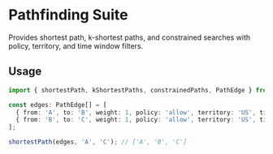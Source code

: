 # Pathfinding Suite

Provides shortest path, k-shortest paths, and constrained searches with policy, territory, and time window filters.

## Usage

```ts
import { shortestPath, kShortestPaths, constrainedPaths, PathEdge } from './index';

const edges: PathEdge[] = [
  { from: 'A', to: 'B', weight: 1, policy: 'allow', territory: 'US', time: 1 },
  { from: 'B', to: 'C', weight: 1, policy: 'allow', territory: 'US', time: 2 },
];

shortestPath(edges, 'A', 'C'); // ['A', 'B', 'C']
```
